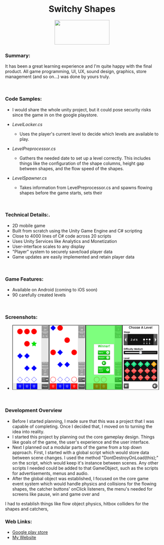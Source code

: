 <h1 align="center">Switchy Shapes</h1>

<p align="center">
	<a href="https://play.google.com/store/apps/details?id=com.TeraKeySoftware.ShapeSwitcher" target="_blank">
	<img width="180" height="80" 
	src="https://play.google.com/intl/en_us/badges/static/images/badges/en_badge_web_generic.png" alt="">
	</a>
</p>

### Summary:
It has been a great learning experience and I'm quite happy with the final product. All game programming, UI, UX, sound design, graphics, store management (and so on...) was done by yours truly.

<br>

### Code Samples:

* I would share the whole unity project, but it could pose security risks since the game in on the google playstore.

* _LevelLocker.cs_
	* Uses the player's current level to decide which levels are available to play.

* _LevelPreprocessor.cs_ 
	* Gathers the needed date to set up a level correctly. This includes things like the configuration of the shape columns, height gap between shapes, and the flow speed of the shapes.

* _LevelSpawner.cs_
	* Takes information from LevelPreprocessor.cs and spawns flowing shapes before the game starts, sets their 
<br>

### Technical Details:.
* 2D mobile game
* Built from scratch using the Unity Game Engine and C# scripting
* Close to 4000 lines of C# code across 20 scripts
* Uses Unity Services like Analytics and Monetization
* User-interface scales to any display
* "Player" system to securely save/load player data
* Game updates are easily implemented and retain player data

<br>

### Game Features:
* Available on Android (coming to iOS soon)
* 90 carefully created levels

<br>

### Screenshots:
* ![Screenshot](/images/combinedScreenshots.jpg)</li>

<br>


### Development Overview
* Before I started planning, I made sure that this was a project that I was capable of completing. Once I decided that, I moved on to turning the idea into reality.
* I started this project by planning out the core gameplay design. Things like goals of the game, the user's experience and the user interface.
* Next I planned out a modular parts of the game from a top down approach. First, I started with a global script which would store data between scene changes. I used the method "DontDestroyOnLoad(this);" on the script, which would keep it's instance between scenes. Any other scripts I needed could be added to that GameObject, such as the scripts for advertisements, menus and audio. 
* After the global object was established, I focused on the core game event system which would handle physics and collisions for the flowing shapes, the catcher buttons' onClick listeners, the menu's needed for screens like pause, win and game over and

I had to establish things like flow object physics, hitbox colliders for the shapes and catchers, 


### Web Links:
* <a href="https://play.google.com/store/apps/details?id=com.TeraKeySoftware.ShapeSwitcher" target="_blank">Google play store</a>
* <a href="https://www.harjindercheema.com" target="_blank">My Website</a>
								
